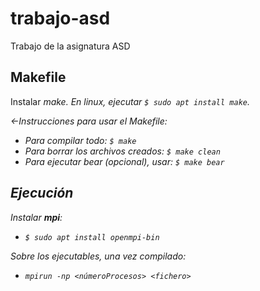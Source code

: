 # trabajo-asd
Trabajo de la asignatura ASD

## Makefile

Instalar <em>make<em>.
En linux, ejecutar `$ sudo apt install make`.

<-Instrucciones para usar el Makefile:
- Para compilar todo: `$ make`
- Para borrar los archivos creados: `$ make clean`
- Para ejecutar bear (opcional), usar: `$ make bear`

## Ejecución

Instalar **mpi**:

- `$ sudo apt install openmpi-bin`

Sobre los ejecutables, una vez compilado:

- `mpirun -np <númeroProcesos> <fichero>`
